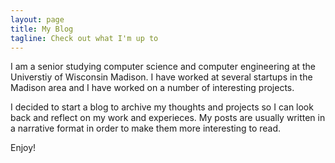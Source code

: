 ```yaml
---
layout: page
title: My Blog
tagline: Check out what I'm up to
---
```

I am a senior studying computer science and computer engineering at the Universtiy of Wisconsin Madison.
I have worked at several startups in the Madison area and I have worked on a number of interesting projects.

I decided to start a blog to archive my thoughts and projects so I can look back and reflect on my work and experieces.  My posts are usually written in a narrative format in order to make them more interesting to read. 

Enjoy!  

